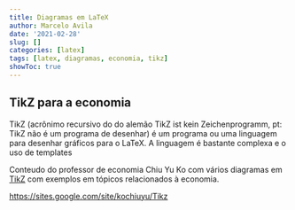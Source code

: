 ```yaml
---
title: Diagramas em LaTeX
author: Marcelo Avila
date: '2021-02-28'
slug: []
categories: [latex]
tags: [latex, diagramas, economia, tikz]
showToc: true
---
```


## TikZ para a economia 

TikZ (acrônimo recursivo do do alemão TikZ ist kein Zeichenprogramm, pt: TikZ não é um programa de desenhar) é um programa ou uma linguagem para desenhar gráficos para o LaTeX. A linguagem é bastante complexa e o uso de templates 

Conteudo do professor de economia Chiu Yu Ko com vários diagramas em [TikZ](https://www.overleaf.com/learn/latex/TikZ_package) com exemplos em tópicos relacionados à economia. 

https://sites.google.com/site/kochiuyu/Tikz
